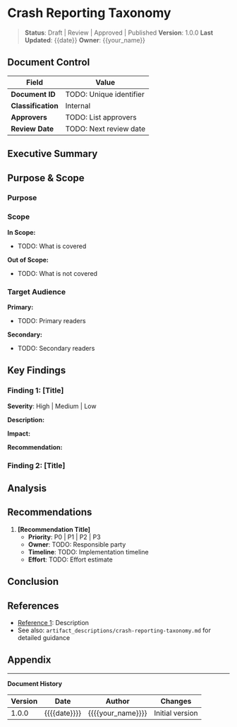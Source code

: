 # Crash Reporting Taxonomy

> **Status**: Draft | Review | Approved | Published
> **Version**: 1.0.0
> **Last Updated**: {{date}}
> **Owner**: {{your_name}}

## Document Control

| Field | Value |
|-------|-------|
| **Document ID** | TODO: Unique identifier |
| **Classification** | Internal |
| **Approvers** | TODO: List approvers |
| **Review Date** | TODO: Next review date |

## Executive Summary

<!-- TODO: 2-3 paragraph overview for executive audience -->
<!-- What is this document about? -->
<!-- Why does it matter? -->
<!-- What are the key takeaways? -->

## Purpose & Scope

### Purpose

<!-- TODO: Explain why this document exists -->

### Scope

**In Scope:**
- TODO: What is covered

**Out of Scope:**
- TODO: What is not covered

### Target Audience

**Primary:**
- TODO: Primary readers

**Secondary:**
- TODO: Secondary readers


## Key Findings

### Finding 1: [Title]

**Severity**: High | Medium | Low

**Description:**
<!-- TODO: Describe the finding -->

**Impact:**
<!-- TODO: Describe business or technical impact -->

**Recommendation:**
<!-- TODO: Provide specific recommendation -->

### Finding 2: [Title]

<!-- Repeat structure for additional findings -->

## Analysis

<!-- TODO: Detailed analysis of findings -->

## Recommendations

1. **[Recommendation Title]**
   - **Priority**: P0 | P1 | P2 | P3
   - **Owner**: TODO: Responsible party
   - **Timeline**: TODO: Implementation timeline
   - **Effort**: TODO: Effort estimate

## Conclusion

<!-- TODO: Summarize key points and next steps -->

## References

- [Reference 1](url): Description
- See also: `artifact_descriptions/crash-reporting-taxonomy.md` for detailed guidance

## Appendix

<!-- Add supporting materials as needed -->

---

**Document History**

| Version | Date | Author | Changes |
|---------|------|--------|---------|
| 1.0.0 | {{{{date}}}} | {{{{your_name}}}} | Initial version |
